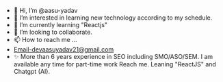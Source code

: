 - 👋 Hi, I’m @aasu-yadav
- 👀 I’m interested in learning new technology according to my schedule.
- 🌱 I’m currently learning "Reactjs"
- 💞️ I’m looking to collaborate.
- 📫 How to reach me ...
- Email-devaasuyadav21@gmail.com
- ✨ More than 6 years experience in SEO including SMO/ASO/SEM. I am available any time for part-time work Reach me. Leaning "ReactJS" and Chatgpt (AI).

